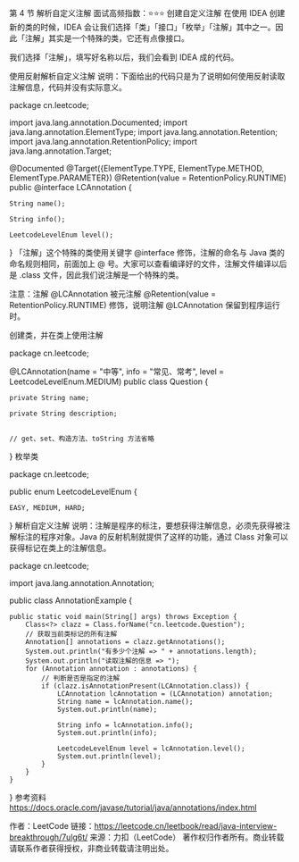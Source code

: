 第 4 节 解析自定义注解
面试高频指数：⭐️⭐️⭐️
创建自定义注解
在使用 IDEA 创建新的类的时候，IDEA 会让我们选择「类」「接口」「枚举」「注解」其中之一。因此「注解」其实是一个特殊的类，它还有点像接口。



我们选择「注解」，填写好名称以后，我们会看到 IDEA 成的代码。

使用反射解析自定义注解
说明：下面给出的代码只是为了说明如何使用反射读取注解信息，代码并没有实际意义。


package cn.leetcode;


import java.lang.annotation.Documented;
import java.lang.annotation.ElementType;
import java.lang.annotation.Retention;
import java.lang.annotation.RetentionPolicy;
import java.lang.annotation.Target;

@Documented
@Target({ElementType.TYPE, ElementType.METHOD, ElementType.PARAMETER})
@Retention(value = RetentionPolicy.RUNTIME)
public @interface LCAnnotation {

    String name();

    String info();

    LeetcodeLevelEnum level();
    
}
「注解」这个特殊的类使用关键字 @interface 修饰，注解的命名与 Java 类的命名规则相同，前面加上 @ 号。大家可以查看编译好的文件，注解文件编译以后是 .class 文件，因此我们说注解是一个特殊的类。

注意：注解 @LCAnnotation 被元注解 @Retention(value = RetentionPolicy.RUNTIME) 修饰，说明注解 @LCAnnotation 保留到程序运行时。

创建类，并在类上使用注解

package cn.leetcode;

@LCAnnotation(name = "中等", info = "常见、常考", level = LeetcodeLevelEnum.MEDIUM)
public class Question {

    private String name;

    private String description;


    // get、set、构造方法、toString 方法省略 
}
枚举类

package cn.leetcode;

public enum LeetcodeLevelEnum {

    EASY, MEDIUM, HARD;

}
解析自定义注解
说明：注解是程序的标注，要想获得注解信息，必须先获得被注解标注的程序对象。Java 的反射机制就提供了这样的功能，通过 Class 对象可以获得标记在类上的注解信息。


package cn.leetcode;

import java.lang.annotation.Annotation;

public class AnnotationExample {

    public static void main(String[] args) throws Exception {
        Class<?> clazz = Class.forName("cn.leetcode.Question");
        // 获取当前类标记的所有注解
        Annotation[] annotations = clazz.getAnnotations();
        System.out.println("有多少个注解 => " + annotations.length);
        System.out.println("读取注解的信息 => ");
        for (Annotation annotation : annotations) {
            // 判断是否是指定的注解
            if (clazz.isAnnotationPresent(LCAnnotation.class)) {
                LCAnnotation lcAnnotation = (LCAnnotation) annotation;
                String name = lcAnnotation.name();
                System.out.println(name);

                String info = lcAnnotation.info();
                System.out.println(info);

                LeetcodeLevelEnum level = lcAnnotation.level();
                System.out.println(level);
            }
        }
    }

}
参考资料
https://docs.oracle.com/javase/tutorial/java/annotations/index.html

作者：LeetCode
链接：https://leetcode.cn/leetbook/read/java-interview-breakthrough/7ulg6t/
来源：力扣（LeetCode）
著作权归作者所有。商业转载请联系作者获得授权，非商业转载请注明出处。